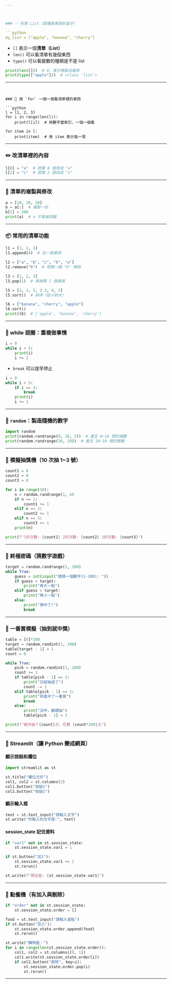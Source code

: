 ```yaml
---



### ✅ 列表 List（就像裝東西的盒子）

```python
my_list = ["apple", "banana", "cherry"]
```

* `[]` 表示一個**清單（List）**
* `len()` 可以看清單有幾個東西
* `type()` 可以看變數的種類是不是 list

```python
print(len([]))  # 0，表示裡面沒東西
print(type(["apple"]))  # <class 'list'>
```

---
```


### 🔁 用 `for` 一個一個看清單裡的東西

```python
l = [1, 2, 3]
for i in range(len(l)):
    print(l[i])  # 用數字當索引，一個一個看

for item in l:
    print(item)  # 用 item 表示每一項
```

---

### ✏️ 改清單裡的內容

```python
l[0] = "a"  # 把第 0 個改成 "a"
l[2] = "c"  # 把第 2 個改成 "c"
```

---

### 🧻 清單的複製與修改

```python
a = [10, 20, 30]
b = a[:]  # 複製一份
b[1] = 200
print(a)  # a 不會被改變
```

---

### 📦 常用的清單功能

```python
l1 = [1, 2, 3]
l1.append(4)  # 加一個東西

l2 = ["a", "b", "c", "b", "a"]
l2.remove("b")  # 把第一個 "b" 移除

l3 = [1, 2, 3]
l3.pop(1)  # 拿掉第 1 個東西

l5 = [3, 1, 5, 3.3, 4, 2]
l5.sort()  # 排序（從小到大）

l6 = ["banana", "cherry", "apple"]
l6.sort()
print(l6)  # ['apple', 'banana', 'cherry']
```

---

### 🧱 while 迴圈：重複做事情

```python
i = 0
while i < 5:
    print(i)
    i += 1
```

- `break` 可以提早停止

```python
i = 0
while i < 5:
    if i == 3:
        break
    print(i)
    i += 1
```

---

### 🎲 `random`：製造隨機的數字

```python
import random
print(random.randrange(0, 10, 2))  # 產生 0~10 間的偶數
print(random.randrange(10, 20))  # 產生 10~19 間的整數
```

---

### 🎰 模擬抽獎機（10 次抽 1\~3 號）

```python
count1 = 0
count2 = 0
count3 = 0

for i in range(10):
    n = random.randrange(1, 4)
    if n == 1:
        count1 += 1
    elif n == 2:
        count2 += 1
    elif n == 3:
        count3 += 1
    print(n)

print(f"1的次數: {count1} 2的次數: {count2} 3的次數: {count3}")
```

---

### 🎯 終極密碼（猜數字遊戲）

```python
target = random.randrange(1, 100)
while True:
    guess = int(input("請猜一個數字(1-100): "))
    if guess < target:
        print("再大一點")
    elif guess > target:
        print("再小一點")
    else:
        print("猜中了!")
        break
```

---

### 🎁 一番賞模擬（抽到就中獎）

```python
table = [0]*100
target = random.randint(1, 100)
table[target - 1] = 1
count = 0

while True:
    pick = random.randint(1, 100)
    count += 1
    if table[pick - 1] == 2:
        print("已經抽過了")
        count -= 1
    elif table[pick - 1] == 1:
        print("恭喜中了一番賞")
        break
    else:
        print("沒中，繼續抽")
        table[pick - 1] = 2

print(f"總共抽了{count}次，花費 {count*200}元")
```

---

### 📱 Streamlit（讓 Python 變成網頁）

#### 顯示按鈕和欄位

```python
import streamlit as st

st.title("欄位元件")
col1, col2 = st.columns(2)
col1.button("按鈕1")
col2.button("按鈕2")
```

#### 顯示輸入框

```python
text = st.text_input("請輸入文字")
st.write("你輸入的文字是:", text)
```

#### session_state 記住資料

```python
if "var1" not in st.session_state:
    st.session_state.var1 = 1

if st.button("加1"):
    st.session_state.var1 += 1
    st.rerun()

st.write(f"現在是: {st.session_state.var1}")
```

---

### 🍔 點餐機（有加入與刪除）

```python
if "order" not in st.session_state:
    st.session_state.order = []

food = st.text_input("請輸入餐點")
if st.button("加入"):
    st.session_state.order.append(food)
    st.rerun()

st.write("購物籃：")
for i in range(len(st.session_state.order)):
    col1, col2 = st.columns([9, 1])
    col1.write(st.session_state.order[i])
    if col2.button("刪除", key=i):
        st.session_state.order.pop(i)
        st.rerun()
```

---
